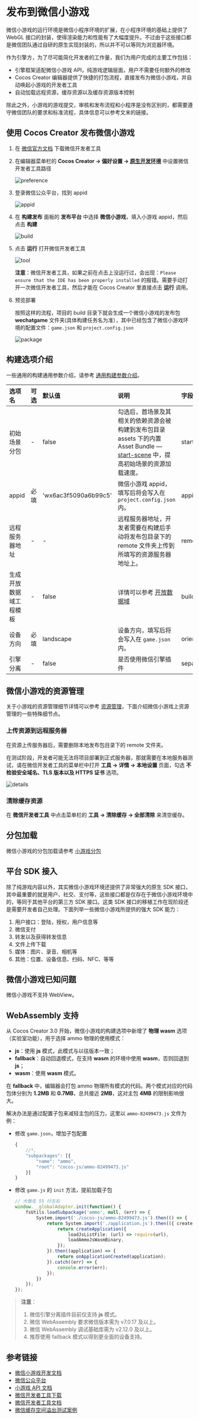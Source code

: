 # 发布到微信小游戏

微信小游戏的运行环境是微信小程序环境的扩展，在小程序环境的基础上提供了 WebGL 接口的封装，使得渲染能力和性能有了大幅度提升。不过由于这些接口都是微信团队通过自研的原生实现封装的，所以并不可以等同为浏览器环境。

作为引擎方，为了尽可能简化开发者的工作量，我们为用户完成的主要工作包括：

- 引擎框架适配微信小游戏 API，纯游戏逻辑层面，用户不需要任何额外的修改
- Cocos Creator 编辑器提供了快捷的打包流程，直接发布为微信小游戏，并自动唤起小游戏的开发者工具
- 自动加载远程资源，缓存资源以及缓存资源版本控制

除此之外，小游戏的游戏提交，审核和发布流程和小程序是没有区别的，都需要遵守微信团队的要求和标准流程，具体信息可以参考文末的链接。

## 使用 Cocos Creator 发布微信小游戏

1. 在 [微信官方文档](https://mp.weixin.qq.com/debug/wxagame/dev/devtools/download.html) 下载微信开发者工具

2. 在编辑器菜单栏的 **Cocos Creator -> 偏好设置 -> [原生开发环境](../../editor/preferences/index.md#%E5%8E%9F%E7%94%9F%E5%BC%80%E5%8F%91%E7%8E%AF%E5%A2%83)** 中设置微信开发者工具路径

    ![preference](./publish-wechatgame/preference.png)

3. 登录微信公众平台，找到 appid

    ![appid](./publish-wechatgame/appid.jpeg)

4. 在 **构建发布** 面板的 **发布平台** 中选择 **微信小游戏**，填入小游戏 appid，然后点击 **构建**

    ![build](./publish-wechatgame/build.png)

5. 点击 **运行** 打开微信开发者工具

    ![tool](./publish-wechatgame/tool.jpeg)

    **注意**：微信开发者工具，如果之前在点击上没运行过，会出现：`Please ensure that the IDE has been properly installed` 的报错。需要手动打开一次微信开发者工具，然后才能在 Cocos Creator 里直接点击 **运行** 调用。

6. 预览部署

    按照这样的流程，项目的 build 目录下就会生成一个微信小游戏的发布包 **wechatgame** 文件夹(具体构建任务名为准），其中已经包含了微信小游戏环境的配置文件：`game.json` 和 `project.config.json`

    ![package](./publish-wechatgame/package.jpeg)

## 构建选项介绍

一些通用的构建通用参数介绍，请参考 [通用构建参数介绍](build-options.md)。

| 选项名 | 可选 | 默认值 | 说明 | 字段名
| :-- | :-- | :-- | :-- | :-- |
| 初始场景分包 | - | false | 勾选后，首场景及其相关的依赖资源会被构建到发布包目录 assets 下的内置 Asset Bundle — [start-scene](../../asset/bundle.md#%E5%86%85%E7%BD%AE-asset-bundle) 中，提高初始场景的资源加载速度。 | startSceneAssetBundle
| appid | 必填 | 'wx6ac3f5090a6b99c5' | 微信小游戏 appid，填写后将会写入在 `project.config.json` 内。| appid
| 远程服务器地址 | - | - | 远程服务器地址，开发者需要在构建后手动将发布包目录下的 remote 文件夹上传到所填写的资源服务器地址上。 | remoteServerAddress
| 生成开放数据域工程模板 | - | false | 详情可以参考 [开放数据域](./build-open-data-context.md) | buildOpenDataContextTemplate
| 设备方向 | 必填 | landscape | 设备方向，填写后将会写入在 `game.json` 内。| orientation
| 引擎分离 | - | false | 是否使用微信引擎插件 | separateEngine

## 微信小游戏的资源管理

关于小游戏的资源管理细节详情可以参考 [资源管理](../../asset/cache-manager.md#资源下载流程)，下面介绍微信小游戏上资源管理的一些特殊细节点。

### 上传资源到远程服务器

在资源上传服务器后，需要删除本地发布包目录下的 remote 文件夹。

在测试阶段，开发者可能无法将项目部署到正式服务器，那就需要在本地服务器测试，请在微信开发者工具的菜单栏中打开 **工具 -> 详情 -> 本地设置** 页面，勾选 **不检验安全域名、TLS 版本以及 HTTPS 证书** 选项。

![details](./publish-wechatgame/details.png)

### 清除缓存资源

在 **微信开发者工具** 中点击菜单栏的 **工具 -> 清除缓存 -> 全部清除** 来清空缓存。

## 分包加载

微信小游戏的分包加载请参考 [小游戏分包](subpackage.md)

## 平台 SDK 接入

除了纯游戏内容以外，其实微信小游戏环境还提供了非常强大的原生 SDK 接口，其中最重要的就是用户、社交、支付等，这些接口都是仅存在于微信小游戏环境中的，等同于其他平台的第三方 SDK 接口。这类 SDK 接口的移植工作在现阶段还是需要开发者自己处理。下面列举一些微信小游戏所提供的强大 SDK 能力：

1. 用户接口：登陆，授权，用户信息等
2. 微信支付
3. 转发以及获得转发信息
4. 文件上传下载
5. 媒体：图片、录音、相机等
6. 其他：位置、设备信息、扫码、NFC、等等

## 微信小游戏已知问题

微信小游戏不支持 WebView。

## WebAssembly 支持

从 Cocos Creator 3.0 开始，微信小游戏的构建选项中新增了 **物理 wasm** 选项（实验室功能），用于选择 ammo 物理的使用模式：

- **js**：使用 **js** 模式，此模式与以往版本一致；
- **fallback**：自动回退模式，在支持 **wasm** 的环境中使用 **wasm**，否则回退到 **js**；
- **wasm**：使用 **wasm** 模式。

在 **fallback** 中，编辑器会打包 ammo 物理所有模式的代码。两个模式对应的代码包体分别为 **1.2MB** 和 **0.7MB**，总共接近 **2MB**，这对主包 **4MB** 的限制影响很大。

解决办法是通过配置子包来减轻主包的压力，这里以 `ammo-82499473.js` 文件为例：

- 修改 `game.json`，增加子包配置

    ```ts
    {
        //*,
        "subpackages": [{
            "name": "ammo",
            "root": "cocos-js/ammo-82499473.js"
        }]
    }
    ```

- 修改 `game.js` 的 `init` 方法，提前加载子包

    ```ts
    // 大致在 55 行左右
    window.__globalAdapter.init(function() {
        fsUtils.loadSubpackage('ammo', null, (err) => {
            System.import('./cocos-js/ammo-82499473.js').then(() => {
                return System.import('./application.js').then(({ createApplication }) => {
                    return createApplication({
                        loadJsListFile: (url) => require(url),
                        loadAmmoJsWasmBinary,
                    });
                }).then((application) => {
                    return onApplicationCreated(application);
                }).catch((err) => {
                    console.error(err);
                });
            })
        });
    });
    ```

> **注意**：
> 1. 微信引擎分离插件目前仅支持 **js** 模式。
> 2. 微信 WebAssembly 要求微信版本需为 v7.0.17 及以上。
> 3. 微信 WebAssembly 调试基础库需为 v2.12.0 及以上。
> 4. 推荐使用 fallback 模式以得到更全面的设备支持。

## 参考链接

- [微信小游戏开发文档](https://developers.weixin.qq.com/minigame/dev/guide/)
- [微信公众平台](https://mp.weixin.qq.com/)
- [小游戏 API 文档](https://developers.weixin.qq.com/minigame/dev/api/)
- [微信开发者工具下载](https://developers.weixin.qq.com/miniprogram/dev/devtools/download.html)
- [微信开发者工具文档](https://developers.weixin.qq.com/miniprogram/dev/devtools/devtools.html)
- [微信缓存空间溢出测试案例](https://github.com/cocos-creator/WeChatMiniGameTest)

